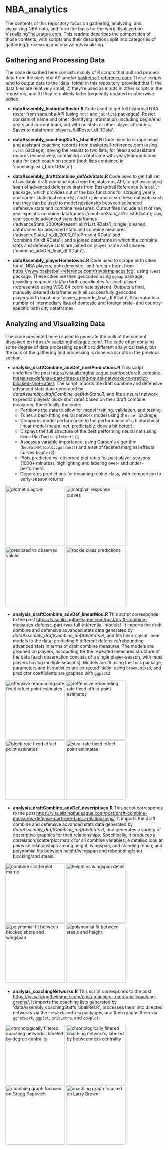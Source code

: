 # NBA_analytics
The contents of this repository focus on gathering, analyzing, and visualizing NBA data, and form the basis for the work displayed on [VisualizingTheLeague.com](https://visualizingtheleague.com/). This readme describes the composition of those contents, with scripts and their descriptions split into categories of gathering/processing and analyzing/visualizing.

## Gathering and Processing Data
The code described here consists mainly of R scripts that pull and process data from the stats.nba API and/or [basketball-reference.com](https://www.basketball-reference.com/). These scripts tend to output data to the 'data' folder in this repository, provided that 1) the data files are relatively small, 2) they're used as inputs in other scripts in the repository, and 3) they're unlikely to be frequently updated or otherwise edited.

* **dataAssembly_historicalRoster.R** Code used to get full historical NBA roster from stats.nba API (using `httr` and `jsonlite` packages). Roster consists of name and other identifying information (including begin/end years and current team, but with no stats or other player attributes. Saves to dataframe 'players_fullRoster_df.RData'.

* **dataAssembly_coachingStaffs_bballRef.R** Code used to scrape head and assistant coaching records from basketball-reference.com (using `rvest` package), saving the results to two lists, for head and assistant records respectively, containing a dataframe with year/team/outcome data for each coach on record (both lists contained in 'coachingLists_bbref.RData').

* **dataAssembly_draftCombine_defAdvStats.R** Code used to get full set of available draft combine data from the stats.nba API, to get associated span of advanced defensive stats from Basketball Reference (via `ballr` package, which provides out of the box functions for scraping yearly and career statistical records), and to join and clean these datasets such that they can be used to model relationshp between advanced defensive stats and combine measures. Output files include a list of raw, year-specific combine dataframes ('combineStats_allYrList.RData'); raw, year specific advanced stats dataframes ('advanceStats_2000toPresent_allYrList.RData'); single, cleaned dataframes for advanced stats and combine measures ('advanceStats_fin_df_2000_01toPresent.RData' and 'combine_fin_df.RData'); and a joined dataframe in which the combine stats and defensive stats are joined on player name and cleaned ('combine_advDef_final_df.RData').

* **dataAssembly_playerHometowns.R** Code used to scrape birth cities for all NBA players, both domestic- and foreign-born, from https://www.basketball-reference.com/friv/birthplaces.fcgi, using `rvest` package. These cities are then geocoded using `ggmap` package, providing mappable lat/lon birth coordinates for each player (represented using WGS 84 coordinate system). Outputs a final, manually cleaned dataframe with all successfully geocoded players/birth locations: 'player_geocode_final_df.RData'. Also outputs a number of intermediary lists of domestic and foreign state- and country-specific birth city dataframes.

## Analyzing and Visualizing Data
The code presented here i sused to generate the bulk of the content dispalyed on https://visualizingtheleague.com/. The code often contains some degree of data processing specific to different analytical tasks, but the bulk of the gathering and processing is done via scripts in the previous section.

* **analysis_draftCombine_advDef_nnetPredictions.R** This script underlies the post https://visualizingtheleague.com/post/draft-combine-measures-defense-part-three-using-neural-networks-to-predict-blocked-shot-rates/. The script imports the draft combine and defensive advanced stats data generated by *dataAssembly_draftCombine_defAdvStats.R*, and fits a neural network to predict players' block shot rates based on their draft combine measures. Specifically, the code:
  - Partitions the data to allow for model training, validation, and testing;
  - Tunes a best-fitting neural network model using the `nnet` package;
  - Compares model performance to the performance of a hierarchical linear model (neural net, predictably, does a bit better);
  - Displays the full structure of the best performing neural net (using `NeuralNetTools::plotnet()`);
  - Assesses variable importance, using Garson's algorithm (`NeuralNetTools::garson()`) and a set of faceted marginal effects curves (`ggplot2`);
  - Plots predicted vs. observed plot rates for past player-seasons (1000+ minutes), highlighting and labeling over- and under-performers.
  - Generates predictions for incoming rookie class, with comparison to early-season returns.

<p float="right">
  <img src="https://visualizingtheleague.com/post/2018-11-15-draft-combine-measures-defense-part-three-using-neural-networks-to-predict-blocked-shot-rates_files/figure-html/neuralNetDiagram-1.png" title="plotnet diagram" width="190">
  <img src="https://visualizingtheleague.com/post/2018-11-15-draft-combine-measures-defense-part-three-using-neural-networks-to-predict-blocked-shot-rates_files/figure-html/marginalResponse-1.png" title="marginal response curves" width="190">
  <img src="https://visualizingtheleague.com/post/2018-11-15-draft-combine-measures-defense-part-three-using-neural-networks-to-predict-blocked-shot-rates_files/figure-html/projVsObsScatter-1.png" title="predicted vs observed values" width="190">
  <img src="https://visualizingtheleague.com/post/2018-11-15-draft-combine-measures-defense-part-three-using-neural-networks-to-predict-blocked-shot-rates_files/figure-html/rookiePreds-1.png" title="rookie class predictions" width="190">
</p>

* **analysis_draftCombine_advDef_linearMod.R** This script corresponds to the post https://visualizingtheleague.com/post/draft-combine-measures-defense-part-two-full-inferential-models/. It imports the draft combine and defensive advanced stats data generated by *dataAssembly_draftCombine_defAdvStats.R*, and fits hierarchical linear models to the data, predicting 5 different defensive/rebounding advanced stats in terms of draft combine measures. The models are grouped on players, accounting for the repeated measures structure of the data (each observation consists of a single player-season, with most players having multiple seasons). Models are fit using the `lme4` package, parameters and fit statistics are extracted 'tidily' using `broom.mixed`, and predictor coefficients are graphed with `ggplot2`.
<p float="right">
  <img src="https://visualizingtheleague.com/post/2018-09-29-draft-combine-measures-defense-part-two-full-inferential-models_files/figure-html/combineHLMcoefsOrb-1.png" title="offensive rebounding rate fixed effect point estimates" width="190">
  <img src="https://visualizingtheleague.com/post/2018-09-29-draft-combine-measures-defense-part-two-full-inferential-models_files/figure-html/combineHLMcoefsDrb-1.png" title="deffensive rebounding rate fixed effect point estimates" width="190">
  <img src="https://visualizingtheleague.com/post/2018-09-29-draft-combine-measures-defense-part-two-full-inferential-models_files/figure-html/combineHLMcoefsBlk-1.png" title="block rate fixed effect point estimates" width="190">
  <img src="https://visualizingtheleague.com/post/2018-09-29-draft-combine-measures-defense-part-two-full-inferential-models_files/figure-html/combineHLMcoefsStl-1.png" title="steal rate fixed effect point estimates" width="190">
</p>

* **analysis_draftCombine_advDef_descriptives.R** This script corresponds to the post https://visualizingtheleague.com/post/draft-combine-measures-defense-part-one-basic-relationships/. It imports the draft combine and defensive advanced stats data generated by *dataAssembly_draftCombine_defAdvStats.R*, and generates a variety of descriptive graphics for their relationships. Specifically, it produces a correlation/scatterplot matrix for all combine variables; a detailed look at pairwise relationships among height, wingspan, and standing reach; and polynomial fits between height/wingspan and rebounding/shot blocking/and steals.
<p float="right">
  <img src="https://visualizingtheleague.com/post/2018-08-22-draft-combine-measures-defense-part-one-basic-relationships_files/figure-html/scatMat-1.png" title="combine scatterplot matrix" width="190">
  <img src="https://visualizingtheleague.com/post/2018-08-22-draft-combine-measures-defense-part-one-basic-relationships_files/figure-html/htWing-1.png" title="height vs wingspan detail" width="190">
  <img src="https://visualizingtheleague.com/post/2018-08-22-draft-combine-measures-defense-part-one-basic-relationships_files/figure-html/blkWng-1.png" title="polynomial fit between blocked shots and wingspan" width="190">
  <img src="https://visualizingtheleague.com/post/2018-08-22-draft-combine-measures-defense-part-one-basic-relationships_files/figure-html/stlHt-1.png" title="polynomial fit between steals and height" width="190">
</p>

* **analysis_coachingNetworks.R** This script corresponds to the post https://visualizingtheleague.com/post/coaching-trees-and-coaching-graphs/. It imports the coaching lists generated by 'dataAssembly_coachingStaffs_bballRef.R', processes them into directed networks via the `network` and `sna` packages, and then graphs them via `ggnetwork`, `ggplot`, `gridExtra`, and `cowplot`.
<p float="right">
  <img src="https://visualizingtheleague.com/post/2018-10-15-coaching-trees-and-coaching-graphs_files/figure-html/filteredGraphDegRank-1.png" title="chronologically filtered coaching networks, labeled by degree centrality" width="190">
  <img src="https://visualizingtheleague.com/post/2018-10-15-coaching-trees-and-coaching-graphs_files/figure-html/filteredGraphBtwnss-1.png" title="chronologically filtered coaching networks, labeled by betweenness centrality" width="190">
  <img src="https://visualizingtheleague.com/post/2018-10-15-coaching-trees-and-coaching-graphs_files/figure-html/localNetPopp-1.png" title="coaching graph focused on Gregg Popovich" width="190">
  <img src="https://visualizingtheleague.com/post/2018-10-15-coaching-trees-and-coaching-graphs_files/figure-html/localNetLB-1.png" title="coaching graph focused on Larry Brown" width="190">
</p>

